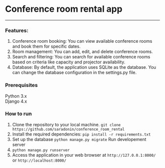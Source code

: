 # Conference room rental app #

***

### Features: ###

1. Conference room booking: You can view available conference rooms and book them for specific dates.
2. Room management: You can add, edit, and delete conference rooms.
3. Search and filtering: You can search for available conference rooms based on criteria like capacity and projector
   availability.
4. Database: By default, the application uses SQLite as the database. You can change the database configuration in the
   settings.py file.

### Prerequisites ###

Python 3.x  
Django 4.x

### How to run ###

1. Clone the repository to your local machine.
   ```git clone https://github.com/saradonin/conference_room_rental```
2. Install the required dependencies:
   ```pip install -r requirements.txt```
3. Set up the database
   ```python manage.py migrate```
   Run developement server
3. ```python manage.py runserver```
4. Access the application in your web browser at `http://127.0.0.1:8000/` or `http://localhost:8000/`

